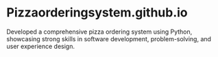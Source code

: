 # Pizzaorderingsystem.github.io
Developed a comprehensive pizza ordering system using Python, showcasing strong skills in software development, problem-solving, and user experience design.
